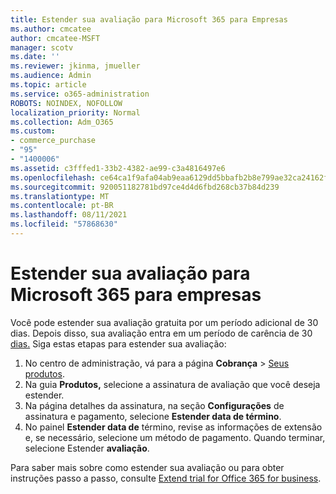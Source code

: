 ```yaml
---
title: Estender sua avaliação para Microsoft 365 para Empresas
ms.author: cmcatee
author: cmcatee-MSFT
manager: scotv
ms.date: ''
ms.reviewer: jkinma, jmueller
ms.audience: Admin
ms.topic: article
ms.service: o365-administration
ROBOTS: NOINDEX, NOFOLLOW
localization_priority: Normal
ms.collection: Adm_O365
ms.custom:
- commerce_purchase
- "95"
- "1400006"
ms.assetid: c3fffed1-33b2-4382-ae99-c3a4816497e6
ms.openlocfilehash: ce64ca1f9afa04ab9eaa6129dd5bbafb2b8e799ae32ca24162fd5c8bac7d84fd
ms.sourcegitcommit: 920051182781bd97ce4d4d6fbd268cb37b84d239
ms.translationtype: MT
ms.contentlocale: pt-BR
ms.lasthandoff: 08/11/2021
ms.locfileid: "57868630"
---
```

# <a name="extend-your-trial-for-microsoft-365-for-business"></a>Estender sua avaliação para Microsoft 365 para empresas

Você pode estender sua avaliação gratuita por um período adicional de 30 dias. Depois disso, sua avaliação entra em um período de carência de 30 [dias.](https://docs.microsoft.com/alchemyinsights/grace-period-for-microsoft-365-free-trial) Siga estas etapas para estender sua avaliação:
  
1. No centro de administração, vá para a página **Cobrança** \> [Seus produtos](https://go.microsoft.com/fwlink/p/?linkid=842054).
2. Na guia **Produtos,** selecione a assinatura de avaliação que você deseja estender.
3. Na página detalhes da assinatura, na seção **Configurações** de assinatura e pagamento, selecione **Estender data de término**.
4. No painel **Estender data de** término, revise as informações de extensão e, se necessário, selecione um método de pagamento. Quando terminar, selecione Estender **avaliação**.

Para saber mais sobre como estender sua avaliação ou para obter instruções passo a passo, consulte [Extend trial for Office 365 for business](https://docs.microsoft.com/microsoft-365/commerce/extend-your-trial).